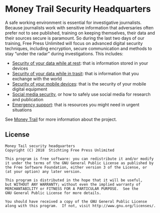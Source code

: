 # Money Trail Security Headquarters

A safe working environment is essential for investigative journalists. Because journalists work with sensitive information that adversaries often prefer not to see published, training on keeping themselves, their data and their sources secure is paramount. So during the last two days of our training, Free Press Unlimited will focus on advanced digital security techniques, including encryption, secure communication and methods to stay “under the radar” during investigations. This includes:

- [Security of your data while at rest](https://security.money-trail.org/data-at-rest): that is information stored in your devices 
- [Security of your data while in trasit](https://security.money-trail.org/data-in-transit): that is information that you exchange with the world
- [Security of your mobile devices](https://security.money-trail.org/mobile-devices): that is the security of your mobile digital equipment
- [Social media security](https://security.money-trail.org/social-media), or how to safely use social media for research and publication
- [Emergency support](https://security.money-trail.org/emergency-support): that is resources you might need in urgent situations

See [Money Trail](https://www.money-trail.org) for more information about the project.

## License

    Money Tail security headquarters
    Copyright (C) 2018  Stichting Free Press Unlimited

    This program is free software: you can redistribute it and/or modify
    it under the terms of the GNU General Public License as published by
    the Free Software Foundation, either version 3 of the License, or
    (at your option) any later version.

    This program is distributed in the hope that it will be useful,
    but WITHOUT ANY WARRANTY; without even the implied warranty of
    MERCHANTABILITY or FITNESS FOR A PARTICULAR PURPOSE.  See the
    GNU General Public License for more details.

    You should have received a copy of the GNU General Public License
    along with this program.  If not, visit http://www.gnu.org/licenses/.
